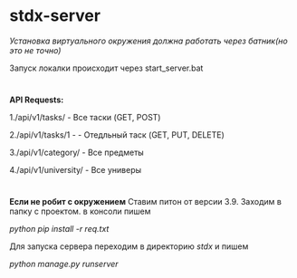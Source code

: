# stdx-server
*Установка виртуального окружения должна работать через батник(но это не точно)*

Запуск локалки происходит через start_server.bat
#
<b>API Requests:</b>

1./api/v1/tasks/ - Все таски (GET, POST)

2./api/v1/tasks/1 -  - Отедльный таск (GET, PUT, DELETE)

3./api/v1/category/ - Все предметы

4./api/v1/university/ - Все универы
#
<b>Если не робит с окружением</b>
Ставим питон от версии 3.9. Заходим в папку с проектом. в консоли пишем

*python pip install -r req.txt*

Для запуска сервера переходим в директорию *stdx* и пишем

*python manage.py runserver*
